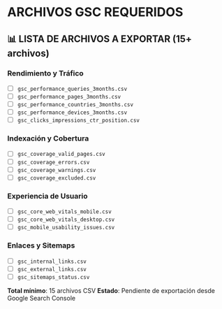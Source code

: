 # ARCHIVOS GSC REQUERIDOS

## 📊 LISTA DE ARCHIVOS A EXPORTAR (15+ archivos)

### **Rendimiento y Tráfico**
- [ ] `gsc_performance_queries_3months.csv`
- [ ] `gsc_performance_pages_3months.csv`
- [ ] `gsc_performance_countries_3months.csv`
- [ ] `gsc_performance_devices_3months.csv`
- [ ] `gsc_clicks_impressions_ctr_position.csv`

### **Indexación y Cobertura**
- [ ] `gsc_coverage_valid_pages.csv`
- [ ] `gsc_coverage_errors.csv`
- [ ] `gsc_coverage_warnings.csv`
- [ ] `gsc_coverage_excluded.csv`

### **Experiencia de Usuario**
- [ ] `gsc_core_web_vitals_mobile.csv`
- [ ] `gsc_core_web_vitals_desktop.csv`
- [ ] `gsc_mobile_usability_issues.csv`

### **Enlaces y Sitemaps**
- [ ] `gsc_internal_links.csv`
- [ ] `gsc_external_links.csv`
- [ ] `gsc_sitemaps_status.csv`

**Total mínimo**: 15 archivos CSV
**Estado**: Pendiente de exportación desde Google Search Console